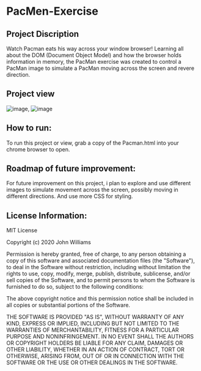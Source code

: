 # PacMen-Exercise
## Project Discription
Watch Pacman eats his way across your window browser!
Learning all about the DOM (Document Object Model) and how the browser holds information in memory, the PacMan exercise was created to control a PacMan image to simulate a PacMan moving across the screen and revere direction.
## Project view
![image](https://user-images.githubusercontent.com/78628198/116328127-551f9c00-a796-11eb-8e57-7f692bdbd973.png), ![image](https://user-images.githubusercontent.com/78628198/116328184-77b1b500-a796-11eb-8ac8-a0dcb90c6a2b.png)

## How to run:
To run this project or view, grab a copy of the Pacman.html into your chrome browser to open.
## Roadmap of future improvement:  
For future improvement on this project, i plan to explore and use different images to simulate movement across the screen, possibly moving in different directions. And use more CSS for styling.
## License Information:
MIT License

Copyright (c) 2020 John Williams

Permission is hereby granted, free of charge, to any person obtaining a copy
of this software and associated documentation files (the "Software"), to deal
in the Software without restriction, including without limitation the rights
to use, copy, modify, merge, publish, distribute, sublicense, and/or sell
copies of the Software, and to permit persons to whom the Software is
furnished to do so, subject to the following conditions:

The above copyright notice and this permission notice shall be included in all
copies or substantial portions of the Software.

THE SOFTWARE IS PROVIDED "AS IS", WITHOUT WARRANTY OF ANY KIND, EXPRESS OR
IMPLIED, INCLUDING BUT NOT LIMITED TO THE WARRANTIES OF MERCHANTABILITY,
FITNESS FOR A PARTICULAR PURPOSE AND NONINFRINGEMENT. IN NO EVENT SHALL THE
AUTHORS OR COPYRIGHT HOLDERS BE LIABLE FOR ANY CLAIM, DAMAGES OR OTHER
LIABILITY, WHETHER IN AN ACTION OF CONTRACT, TORT OR OTHERWISE, ARISING FROM,
OUT OF OR IN CONNECTION WITH THE SOFTWARE OR THE USE OR OTHER DEALINGS IN THE
SOFTWARE.
